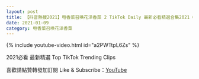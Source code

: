 ```yaml
---
layout: post
title: 【抖音熱搜2021】甩香菜召唤花泽香菜 2 TikTok Daily 最新必看精選合集2021 01 09
date: 2021-01-09
category: 甩香菜召唤花泽香菜
---
```


{% include youtube-video.html id="a2PWTtpL6Zs" %}

2021必看 最新精選 Top TikTok Trending Clips

喜歡請點贊轉發加訂閱 Like & Subscribe：[YouTube](https://www.youtube.com/channel/UCAoR7VcanIPd04uEq_GIylA/videos)

